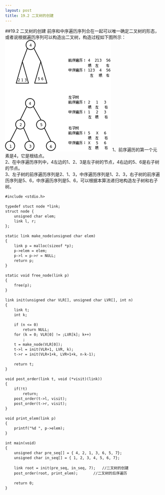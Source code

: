 ```yaml
---
layout: post
title: 19.2 二叉树的创建
---
```

##19.2 二叉树的创建
前序和中序遍历序列合在一起可以唯一确定二叉树的形态，或者说根据遍历序列可以构造出二叉树，构造过程如下图所示：
<img src="../../book/html-chunk/images/linkedlist.constructbinary.png">
1、前序遍历的第一个元素是4，它是根结点。<br>
2、在中序遍历序列中，4左边的1、2、3是左子树的节点，4右边的5、6是右子树的节点。<br>
3、左子树的前序遍历序列是2、1、3，中序遍历序列是1、2、3，右子树的前序遍历序列是5、6，中序遍历序列是5、6，可以根据本算法递归地构造左子树和右子树。<br>


	#include <stdio.h>

	typedef stuct node *link;
	struct node {
		unsigned char elem;
		link l, r;
	};

	static link make_node(unsigned char elem)
	{
		link p = malloc(sizeof *p);
		p->elem = elem;
		p->l = p->r = NULL;
		return p;
	}

	static void free_node(link p)
	{
		free(p);
	}

	link init(unsigned char VLR[], unsigned char LVR[], int n)
	{
		link t;
		int k;

		if (n <= 0)
			return NULL;
		for (k = 0; VLR[0] != ;LVR[k]; k++)
			;
		t = make_node(VLR[0]);
		t->l = init(VLR+1, LVR, k);
		t->r = init(VLR+1+k, LVR+1+k, n-k-1);
		
		return t;
	}
	
	void post_order(link t, void (*visit)(link))
	{
		if(!t)
			return;
		post_order(t->l, visit);
		post_order(t->r, visit);
	}

	void print_elem(link p)
	{
		printf("%d ", p->elem);
	}

	int main(void)
	{
		unsigned char pre_seq[] = { 4, 2, 1, 3, 6, 5, 7};
		unsigned char in_seq[] = { 1, 2, 3, 4, 5, 6, 7};
		
		link root = init(pre_seq, in_seq, 7);	//二叉树的创建
		post_order(root, print_elem);		//二叉树的后序遍历

		return 0;
	}
